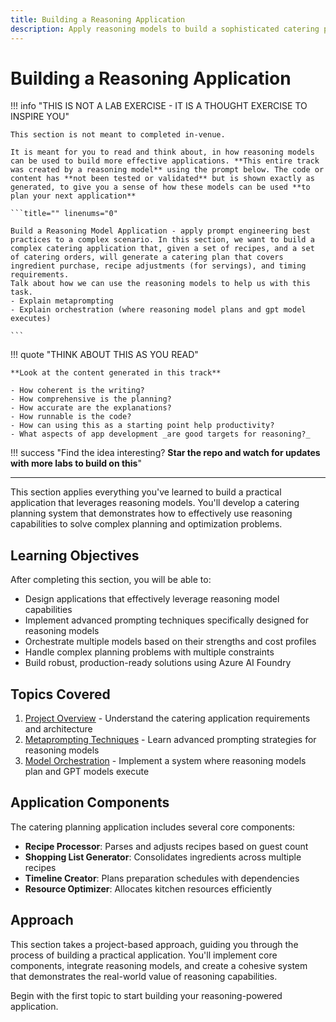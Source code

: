 ```yaml
---
title: Building a Reasoning Application
description: Apply reasoning models to build a sophisticated catering planning system
---
```


# Building a Reasoning Application

!!! info "THIS IS NOT A LAB EXERCISE - IT IS A THOUGHT EXERCISE TO INSPIRE YOU"

    This section is not meant to completed in-venue. 
    
    It is meant for you to read and think about, in how reasoning models can be used to build more effective applications. **This entire track was created by a reasoning model** using the prompt below. The code or content has **not been tested or validated** but is shown exactly as generated, to give you a sense of how these models can be used **to plan your next application**

    ```title="" linenums="0"

    Build a Reasoning Model Application - apply prompt engineering best practices to a complex scenario. In this section, we want to build a complex catering application that, given a set of recipes, and a set of catering orders, will generate a catering plan that covers ingredient purchase, recipe adjustments (for servings), and timing requirements.
    Talk about how we can use the reasoning models to help us with this task.
    - Explain metaprompting 
    - Explain orchestration (where reasoning model plans and gpt model executes)

    ```

!!! quote "THINK ABOUT THIS AS YOU READ"

    **Look at the content generated in this track**

    - How coherent is the writing?
    - How comprehensive is the planning?
    - How accurate are the explanations?
    - How runnable is the code?
    - How can using this as a starting point help productivity?
    - What aspects of app development _are good targets for reasoning?_

!!! success "Find the idea interesting? **Star the repo and watch for updates with more labs to build on this**"

---


This section applies everything you've learned to build a practical application that leverages reasoning models. You'll develop a catering planning system that demonstrates how to effectively use reasoning capabilities to solve complex planning and optimization problems.

## Learning Objectives

After completing this section, you will be able to:

- Design applications that effectively leverage reasoning model capabilities
- Implement advanced prompting techniques specifically designed for reasoning models
- Orchestrate multiple models based on their strengths and cost profiles
- Handle complex planning problems with multiple constraints
- Build robust, production-ready solutions using Azure AI Foundry

## Topics Covered

1. [Project Overview](./01.md) - Understand the catering application requirements and architecture
2. [Metaprompting Techniques](./02.md) - Learn advanced prompting strategies for reasoning models
3. [Model Orchestration](./03.md) - Implement a system where reasoning models plan and GPT models execute

## Application Components

The catering planning application includes several core components:

- **Recipe Processor**: Parses and adjusts recipes based on guest count
- **Shopping List Generator**: Consolidates ingredients across multiple recipes
- **Timeline Creator**: Plans preparation schedules with dependencies
- **Resource Optimizer**: Allocates kitchen resources efficiently

## Approach

This section takes a project-based approach, guiding you through the process of building a practical application. You'll implement core components, integrate reasoning models, and create a cohesive system that demonstrates the real-world value of reasoning capabilities.

Begin with the first topic to start building your reasoning-powered application.